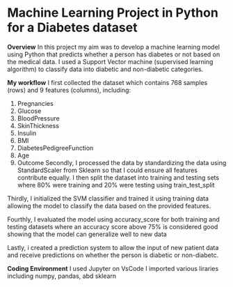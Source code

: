 # Machine Learning Project in Python for a Diabetes dataset
**Overview**
In this project my aim was to develop a machine learning model using Python that predicts whether a person has diabetes or not based on the medical data.
I used a Support Vector machine (supervised learning algorithm) to classify data into diabetic and non-diabetic categories.

**My workflow**
I first collected the dataset which contains 768 samples (rows) and 9 features (columns), including:
1. Pregnancies
2. Glucose
3. BloodPressure
4. SkinThickness
5. Insulin
6. BMI
7. DiabetesPedigreeFunction
8. Age
9. Outcome
Secondly, I processed the data by standardizing the data using StandardScaler from Sklearn so that I could ensure all features contribute equally.
I then split the dataset into training and testing sets where 80% were training and 20% were testing using train_test_split

Thirdly, I initialized the SVM classifier and trained it using training data allowing the model to classify the data based on the provided features.

Fourthly, I evaluated the model using accuracy_score for both training and testing datasets where an accuracy score above 75% is considered good showing that the model can generalize well to new data

Lastly, i created a prediction system to allow the input of new patient data and receive predictions on whether the person is diabetic or non-diabetc.

**Coding Environment**
I used Jupyter on VsCode
I imported various liraries including numpy, pandas, abd sklearn


